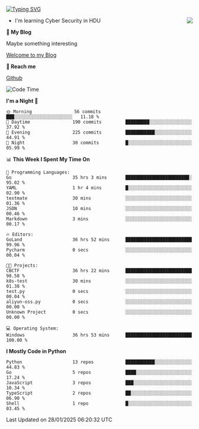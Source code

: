 [![Typing SVG](https://readme-typing-svg.herokuapp.com?font=Fira+Code&pause=1000&random=false&width=450&height=60&lines=Hello+%F0%9F%91%8B%F0%9F%8F%BB;I'm+JBNRZ)](https://git.io/typing-svg)

<a href="#">
  <img align="right" src="https://github-readme-stats.vercel.app/api?username=JBNRZ&show_icons=true&bg_color=15,f2f7fd,E0EAFC" />
</a>

- I'm learning Cyber Security in HDU

 **🌱 My Blog**

Maybe something interesting

[Welcome to my Blog](https://jbnrz.com.cn/)

 **💬 Reach me** 

[Github](https://github.com/JBNRZ)


<!--START_SECTION:waka-->
![Code Time](http://img.shields.io/badge/Code%20Time-892%20hrs%2030%20mins-blue)

**I'm a Night 🦉** 

```text
🌞 Morning                56 commits          ███░░░░░░░░░░░░░░░░░░░░░░   11.18 % 
🌆 Daytime                190 commits         █████████░░░░░░░░░░░░░░░░   37.92 % 
🌃 Evening                225 commits         ███████████░░░░░░░░░░░░░░   44.91 % 
🌙 Night                  30 commits          █░░░░░░░░░░░░░░░░░░░░░░░░   05.99 % 
```


📊 **This Week I Spent My Time On** 

```text
💬 Programming Languages: 
Go                       35 hrs 3 mins       ████████████████████████░   95.02 % 
YAML                     1 hr 4 mins         █░░░░░░░░░░░░░░░░░░░░░░░░   02.90 % 
textmate                 30 mins             ░░░░░░░░░░░░░░░░░░░░░░░░░   01.36 % 
JSON                     10 mins             ░░░░░░░░░░░░░░░░░░░░░░░░░   00.46 % 
Markdown                 3 mins              ░░░░░░░░░░░░░░░░░░░░░░░░░   00.17 % 

🔥 Editors: 
GoLand                   36 hrs 52 mins      █████████████████████████   99.96 % 
Pycharm                  0 secs              ░░░░░░░░░░░░░░░░░░░░░░░░░   00.04 % 

🐱‍💻 Projects: 
CBCTF                    36 hrs 22 mins      █████████████████████████   98.58 % 
k8s-test                 30 mins             ░░░░░░░░░░░░░░░░░░░░░░░░░   01.38 % 
test.py                  0 secs              ░░░░░░░░░░░░░░░░░░░░░░░░░   00.04 % 
aliyun-oss.py            0 secs              ░░░░░░░░░░░░░░░░░░░░░░░░░   00.00 % 
Unknown Project          0 secs              ░░░░░░░░░░░░░░░░░░░░░░░░░   00.00 % 

💻 Operating System: 
Windows                  36 hrs 53 mins      █████████████████████████   100.00 % 
```

**I Mostly Code in Python** 

```text
Python                   13 repos            ███████████░░░░░░░░░░░░░░   44.83 % 
Go                       5 repos             ████░░░░░░░░░░░░░░░░░░░░░   17.24 % 
JavaScript               3 repos             ███░░░░░░░░░░░░░░░░░░░░░░   10.34 % 
TypeScript               2 repos             ██░░░░░░░░░░░░░░░░░░░░░░░   06.90 % 
Shell                    1 repo              █░░░░░░░░░░░░░░░░░░░░░░░░   03.45 % 
```




 Last Updated on 28/01/2025 06:20:32 UTC
<!--END_SECTION:waka-->
